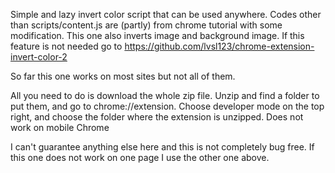 Simple and lazy invert color script that can be used anywhere. Codes other than scripts/content.js are (partly) from chrome tutorial with some modification. 
This one also inverts image and background image. If this feature is not needed go to https://github.com/lvsl123/chrome-extension-invert-color-2

So far this one works on most sites but not all of them. 

All you need to do is download the whole zip file. Unzip and find a folder to put them, and go to chrome://extension. Choose developer mode on the top right, and choose the folder where the extension is unzipped. Does not work on mobile Chrome

I can't guarantee anything else here and this is not completely bug free. If this one does not work on one page I use the other one above.
